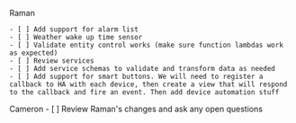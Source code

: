 Raman

    - [ ] Add support for alarm list
    - [ ] Weather wake up time sensor
    - [ ] Validate entity control works (make sure function lambdas work as expected)
    - [ ] Review services
    - [ ] Add service schemas to validate and transform data as needed
    - [ ] Add support for smart buttons. We will need to register a callback to HA with each device, then create a view that will respond to the callback and fire an event. Then add device automation stuff


Cameron
    - [ ] Review Raman's changes and ask any open questions
